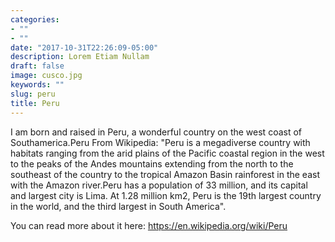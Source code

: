 ```yaml
---
categories:
- ""
- ""
date: "2017-10-31T22:26:09-05:00"
description: Lorem Etiam Nullam
draft: false
image: cusco.jpg
keywords: ""
slug: peru
title: Peru
---
```



I am born and raised in Peru, a wonderful country on the west coast of Southamerica.Peru 
From Wikipedia: "Peru is a megadiverse country with habitats ranging from the arid plains of the Pacific coastal region in the west to the peaks of the Andes mountains extending from the north to the southeast of the country to the tropical Amazon Basin rainforest in the east with the Amazon river.Peru has a population of 33 million, and its capital and largest city is Lima. At 1.28 million km2, Peru is the 19th largest country in the world, and the third largest in South America". 

You can read more about it here: https://en.wikipedia.org/wiki/Peru
